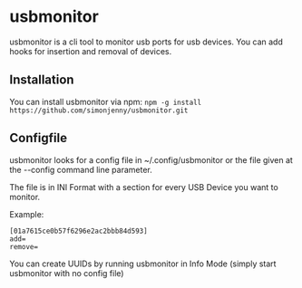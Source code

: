 # usbmonitor

usbmonitor is a cli tool to monitor usb ports for usb devices.
You can add hooks for insertion and removal of devices.

## Installation

You can install usbmonitor via npm:
`npm -g install https://github.com/simonjenny/usbmonitor.git`

## Configfile

usbmonitor looks for a config file in ~/.config/usbmonitor or the
file given at the --config command line parameter.

The file is in INI Format with a section for every USB Device you
want to monitor.

Example:
```
[01a7615ce0b57f6296e2ac2bbb84d593]
add=
remove=
```
You can create UUIDs by running usbmonitor in Info Mode (simply start usbmonitor with no config file)

